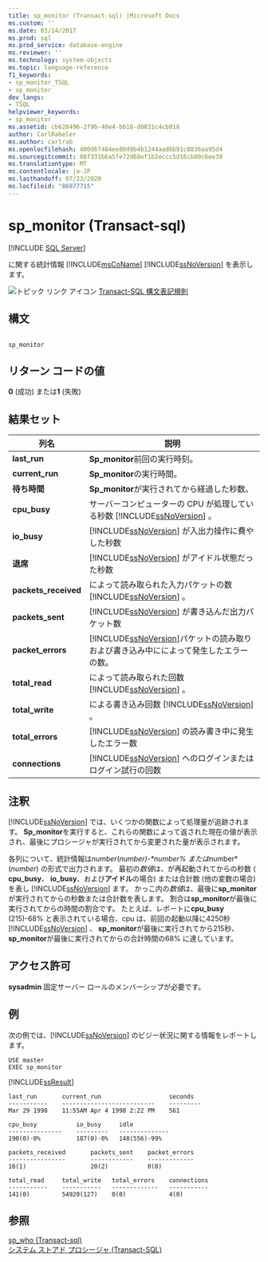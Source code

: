 ```yaml
---
title: sp_monitor (Transact-sql) |Microsoft Docs
ms.custom: ''
ms.date: 03/14/2017
ms.prod: sql
ms.prod_service: database-engine
ms.reviewer: ''
ms.technology: system-objects
ms.topic: language-reference
f1_keywords:
- sp_monitor_TSQL
- sp_monitor
dev_langs:
- TSQL
helpviewer_keywords:
- sp_monitor
ms.assetid: cb628496-2f9b-40e4-b018-d0831c4cb018
author: CarlRabeler
ms.author: carlrab
ms.openlocfilehash: 400d6f484ee80d9b4b1244aad6b91c8836aa95d4
ms.sourcegitcommit: 08f331b6a5fe72d68ef1b2eccc5d16cb80c6ee39
ms.translationtype: MT
ms.contentlocale: ja-JP
ms.lasthandoff: 07/23/2020
ms.locfileid: "86977715"
---
```

# <a name="sp_monitor-transact-sql"></a>sp_monitor (Transact-sql)
[!INCLUDE [SQL Server](../../includes/applies-to-version/sqlserver.md)]

  に関する統計情報 [!INCLUDE[msCoName](../../includes/msconame-md.md)] [!INCLUDE[ssNoVersion](../../includes/ssnoversion-md.md)] を表示します。  
  
 ![トピック リンク アイコン](../../database-engine/configure-windows/media/topic-link.gif "トピック リンク アイコン") [Transact-SQL 構文表記規則](../../t-sql/language-elements/transact-sql-syntax-conventions-transact-sql.md)  
  
## <a name="syntax"></a>構文  
  
```  
  
sp_monitor  
```  
  
## <a name="return-code-values"></a>リターン コードの値  
 **0** (成功) または**1** (失敗)  
  
## <a name="result-sets"></a>結果セット  
  
|列名|説明|  
|-----------------|-----------------|  
|**last_run**|**Sp_monitor**前回の実行時刻。|  
|**current_run**|**Sp_monitor**の実行時間。|  
|**待ち時間**|**Sp_monitor**が実行されてから経過した秒数。|  
|**cpu_busy**|サーバーコンピューターの CPU が処理している秒数 [!INCLUDE[ssNoVersion](../../includes/ssnoversion-md.md)] 。|  
|**io_busy**|[!INCLUDE[ssNoVersion](../../includes/ssnoversion-md.md)] が入出力操作に費やした秒数|  
|**退席**|[!INCLUDE[ssNoVersion](../../includes/ssnoversion-md.md)] がアイドル状態だった秒数|  
|**packets_received**|によって読み取られた入力パケットの数 [!INCLUDE[ssNoVersion](../../includes/ssnoversion-md.md)] 。|  
|**packets_sent**|[!INCLUDE[ssNoVersion](../../includes/ssnoversion-md.md)] が書き込んだ出力パケット数|  
|**packet_errors**|[!INCLUDE[ssNoVersion](../../includes/ssnoversion-md.md)]パケットの読み取りおよび書き込み中にによって発生したエラーの数。|  
|**total_read**|によって読み取られた回数 [!INCLUDE[ssNoVersion](../../includes/ssnoversion-md.md)] 。|  
|**total_write**|による書き込み回数 [!INCLUDE[ssNoVersion](../../includes/ssnoversion-md.md)] 。|  
|**total_errors**|[!INCLUDE[ssNoVersion](../../includes/ssnoversion-md.md)] の読み書き中に発生したエラー数|  
|**connections**|[!INCLUDE[ssNoVersion](../../includes/ssnoversion-md.md)] へのログインまたはログイン試行の回数|  
  
## <a name="remarks"></a>注釈  
 [!INCLUDE[ssNoVersion](../../includes/ssnoversion-md.md)] では、いくつかの関数によって処理量が追跡されます。 **Sp_monitor**を実行すると、これらの関数によって返された現在の値が表示され、最後にプロシージャが実行されてから変更された量が表示されます。  
  
 各列について、統計情報は*number*(*number)-**number*% または*number*(*number*) の形式で出力されます。 最初の*数値*は、が再起動されてからの秒数 ( **cpu_busy**、 **io_busy**、および**アイドル**の場合) または合計数 (他の変数の場合) を表し [!INCLUDE[ssNoVersion](../../includes/ssnoversion-md.md)] ます。 かっこ内の*数値*は、最後に**sp_monitor**が実行されてからの秒数または合計数を表します。 割合は**sp_monitor**が最後に実行されてからの時間の割合です。 たとえば、レポートに**cpu_busy** (215)-68% と表示されている場合、cpu は、前回の起動以降に4250秒 [!INCLUDE[ssNoVersion](../../includes/ssnoversion-md.md)] 、 **sp_monitor**が最後に実行されてから215秒、 **sp_monitor**が最後に実行されてからの合計時間の68% に達しています。  
  
## <a name="permissions"></a>アクセス許可  
 **sysadmin** 固定サーバー ロールのメンバーシップが必要です。  
  
## <a name="examples"></a>例  
 次の例では、[!INCLUDE[ssNoVersion](../../includes/ssnoversion-md.md)] のビジー状況に関する情報をレポートします。  
  
```console
USE master  
EXEC sp_monitor  
```  
  
 [!INCLUDE[ssResult](../../includes/ssresult-md.md)]  

```console
last_run       current_run                   seconds
-----------    --------------------------    ---------
Mar 29 1998    11:55AM Apr 4 1998 2:22 PM    561

cpu_busy           io_busy     idle
---------------    ---------   --------------
190(0)-0%          187(0)-0%   148(556)-99%

packets_received       packets_sent    packet_errors
----------------       ------------    -------------
16(1)                  20(2)           0(0)

total_read     total_write   total_errors    connections
-----------    -----------   -------------   -----------
141(0)         54920(127)    0(0)            4(0)
```
  
## <a name="see-also"></a>参照  
 [sp_who &#40;Transact-sql&#41;](../../relational-databases/system-stored-procedures/sp-who-transact-sql.md)   
 [システム ストアド プロシージャ &#40;Transact-SQL&#41;](../../relational-databases/system-stored-procedures/system-stored-procedures-transact-sql.md)  
  
  
